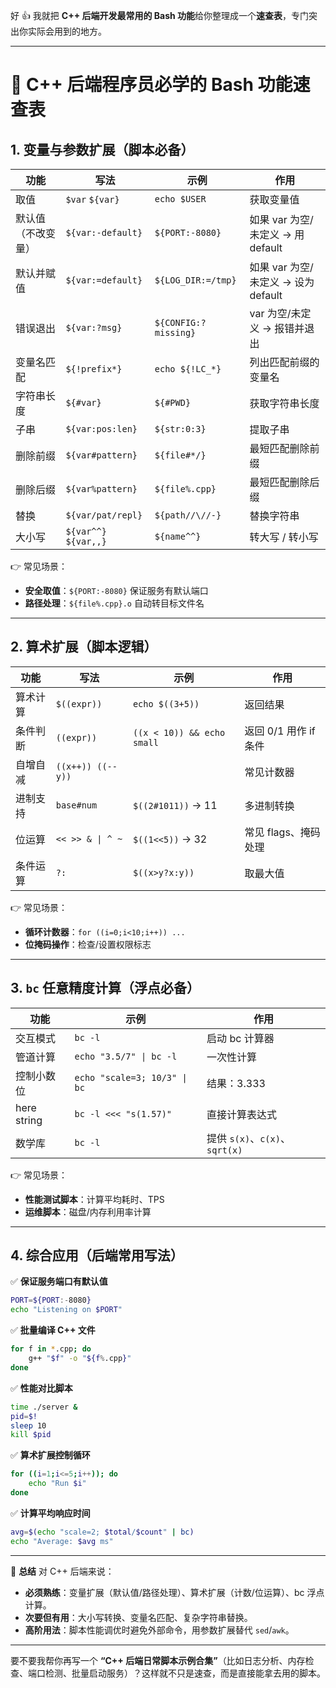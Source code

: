 好 👍
我就把 **C++ 后端开发最常用的 Bash 功能**给你整理成一个**速查表**，专门突出你实际会用到的地方。

---

# 🧩 C++ 后端程序员必学的 Bash 功能速查表

## 1. 变量与参数扩展（脚本必备）

| 功能        | 写法                    | 示例                   | 作用                         |
| --------- | --------------------- | -------------------- | -------------------------- |
| 取值        | `$var` `${var}`       | `echo $USER`         | 获取变量值                      |
| 默认值（不改变量） | `${var:-default}`     | `${PORT:-8080}`      | 如果 var 为空/未定义 → 用 default  |
| 默认并赋值     | `${var:=default}`     | `${LOG_DIR:=/tmp}`   | 如果 var 为空/未定义 → 设为 default |
| 错误退出      | `${var:?msg}`         | `${CONFIG:?missing}` | var 为空/未定义 → 报错并退出         |
| 变量名匹配     | `${!prefix*}`         | `echo ${!LC_*}`      | 列出匹配前缀的变量名                 |
| 字符串长度     | `${#var}`             | `${#PWD}`            | 获取字符串长度                    |
| 子串        | `${var:pos:len}`      | `${str:0:3}`         | 提取子串                       |
| 删除前缀      | `${var#pattern}`      | `${file#*/}`         | 最短匹配删除前缀                   |
| 删除后缀      | `${var%pattern}`      | `${file%.cpp}`       | 最短匹配删除后缀                   |
| 替换        | `${var/pat/repl}`     | `${path//\//-}`      | 替换字符串                      |
| 大小写       | `${var^^}` `${var,,}` | `${name^^}`          | 转大写 / 转小写                  |

👉 常见场景：

* **安全取值**：`${PORT:-8080}` 保证服务有默认端口
* **路径处理**：`${file%.cpp}.o` 自动转目标文件名

---

## 2. 算术扩展（脚本逻辑）

| 功能   | 写法                | 示例                         | 作用              |
| ---- | ----------------- | -------------------------- | --------------- |
| 算术计算 | `$((expr))`       | `echo $((3+5))`            | 返回结果            |
| 条件判断 | `((expr))`        | `((x < 10)) && echo small` | 返回 0/1 用作 if 条件 |
| 自增自减 | `((x++)) ((--y))` |                            | 常见计数器           |
| 进制支持 | `base#num`        | `$((2#1011))` → 11         | 多进制转换           |
| 位运算  | `<< >> & \| ^ ~`  | `$((1<<5))` → 32           | 常见 flags、掩码处理   |
| 条件运算 | `?:`              | `$((x>y?x:y))`             | 取最大值            |

👉 常见场景：

* **循环计数器**：`for ((i=0;i<10;i++)) ...`
* **位掩码操作**：检查/设置权限标志

---

## 3. `bc` 任意精度计算（浮点必备）

| 功能          | 示例                           | 作用                         |
| ----------- | ---------------------------- | -------------------------- |
| 交互模式        | `bc -l`                      | 启动 bc 计算器                  |
| 管道计算        | `echo "3.5/7" \| bc -l`      | 一次性计算                      |
| 控制小数位       | `echo "scale=3; 10/3" \| bc` | 结果：3.333                   |
| here string | `bc -l <<< "s(1.57)"`        | 直接计算表达式                    |
| 数学库         | `bc -l`                      | 提供 `s(x)`、`c(x)`、`sqrt(x)` |

👉 常见场景：

* **性能测试脚本**：计算平均耗时、TPS
* **运维脚本**：磁盘/内存利用率计算

---

## 4. 综合应用（后端常用写法）

✅ **保证服务端口有默认值**

```bash
PORT=${PORT:-8080}
echo "Listening on $PORT"
```

✅ **批量编译 C++ 文件**

```bash
for f in *.cpp; do
    g++ "$f" -o "${f%.cpp}"
done
```

✅ **性能对比脚本**

```bash
time ./server &
pid=$!
sleep 10
kill $pid
```

✅ **算术扩展控制循环**

```bash
for ((i=1;i<=5;i++)); do
    echo "Run $i"
done
```

✅ **计算平均响应时间**

```bash
avg=$(echo "scale=2; $total/$count" | bc)
echo "Average: $avg ms"
```

---

📌 **总结**
对 C++ 后端来说：

* **必须熟练**：变量扩展（默认值/路径处理）、算术扩展（计数/位运算）、bc 浮点计算。
* **次要但有用**：大小写转换、变量名匹配、复杂字符串替换。
* **高阶用法**：脚本性能调优时避免外部命令，用参数扩展替代 `sed`/`awk`。

---

要不要我帮你再写一个 **“C++ 后端日常脚本示例合集”**（比如日志分析、内存检查、端口检测、批量启动服务）？这样就不只是速查，而是直接能拿去用的脚本。
